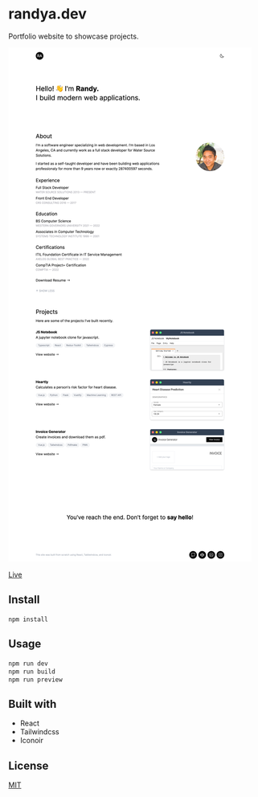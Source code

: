 # randya.dev

Portfolio website to showcase projects.

![screenshot.png](screenshot.png)

[Live](https://ranasun.github.io)

## Install

```
npm install
```

## Usage

```
npm run dev
npm run build
npm run preview
```

## Built with

-   React
-   Tailwindcss
-   Iconoir

## License

[MIT](https://choosealicense.com/licenses/mit/)
